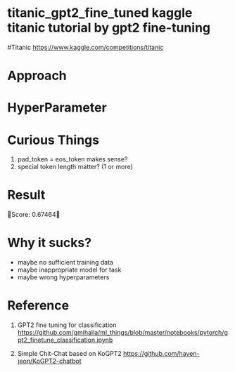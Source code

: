 titanic_gpt2_fine_tuned
kaggle titanic tutorial by gpt2 fine-tuning
=====================================
#Titanic
https://www.kaggle.com/competitions/titanic

# Approach




# HyperParameter



# Curious Things


1. pad_token  = eos_token makes sense?
2. special token length matter?  (1 or more)


# Result




🤮Score: 0.67464🤮



# Why it sucks?
- maybe no sufficient training data
- maybe inappropriate model for task
- maybe wrong hyperparameters

# Reference

1. GPT2 fine tuning for classification
https://github.com/gmihaila/ml_things/blob/master/notebooks/pytorch/gpt2_finetune_classification.ipynb

2. Simple Chit-Chat based on KoGPT2
https://github.com/haven-jeon/KoGPT2-chatbot
